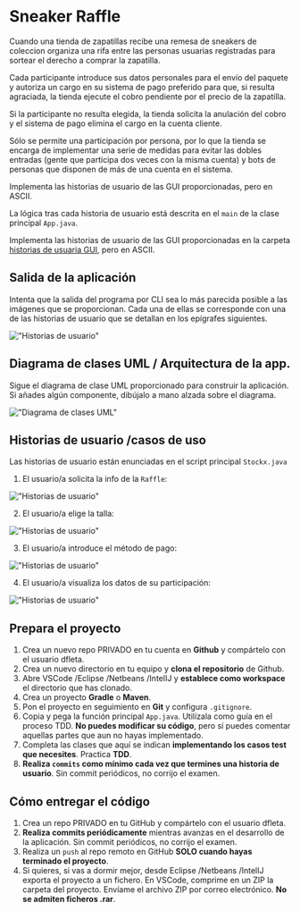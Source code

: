 Sneaker Raffle
==============

Cuando una tienda de zapatillas recibe una remesa de sneakers de coleccion organiza una rifa entre las personas usuarias registradas para sortear el derecho a comprar la zapatilla.

Cada participante introduce sus datos personales para el envío del paquete y autoriza un cargo en su sistema de pago preferido para que, si resulta agraciada, la tienda ejecute el cobro pendiente por el precio de la zapatilla.
  
Si la participante no resulta elegida, la tienda solicita la anulación del cobro y el sistema de pago elimina el cargo en la cuenta cliente.

Sólo se permite una participación por persona, por lo que la tienda se  encarga de implementar
una serie de medidas para evitar las dobles entradas (gente que participa dos veces con la misma cuenta) y bots de personas que disponen de más de una cuenta en el sistema.

Implementa las historias de usuario de las GUI proporcionadas, pero en ASCII.

La lógica tras cada historia de usuario está descrita en el `main` de la clase principal `App.java`.

Implementa las historias de usuario de las GUI proporcionadas en la carpeta [historias de usuaria GUI](https://github.com/dfleta/sneaker-raffle/tree/main/images/user_stories), pero en ASCII.


 ## Salida de la aplicación

Intenta que la salida del programa por CLI sea lo más parecida posible a las imágenes que se proporcionan. Cada una de ellas se corresponde con una de las historias de usuario que se detallan en los epígrafes siguientes.

!["Historias de usuario"](./images/salida_CLI/ui_01.png "output ASCII CLI")


## Diagrama de clases UML / Arquitectura de la app.

Sigue el diagrama de clase UML proporcionado para construir la aplicación.
Si añades algún componente, dibújalo a mano alzada sobre el diagrama.

!["Diagrama de clases UML"](../images/../sneaker-raffle/images/diagrama_de_clases_UML.png)


## Historias de usuario /casos de uso

Las historias de usuario están enunciadas en el script principal `Stockx.java`

1. El usuario/a solicita la info de la `Raffle`:

!["Historias de usuario"](./images/user_stories/US_01.jpg "printar raffle")

2. El usuario/a elige la talla:

!["Historias de usuario"](./images/user_stories/US_02.jpg "elegir talla")

3. El usuario/a introduce el método de pago:

!["Historias de usuario"](./images/user_stories/US_03.jpg "seleccionar metodo de pago")

4. El usuario/a visualiza los datos de su participación:

!["Historias de usuario"](./images/user_stories/US_04.jpg "printar participacion")


## Prepara el proyecto

 1. Crea un nuevo repo PRIVADO en tu cuenta en **Github** y compártelo con el usuario dfleta.
 2. Crea un nuevo directorio en tu equipo y **clona el repositorio** de Github.
 3. Abre VSCode /Eclipse /Netbeans /IntelIJ y **establece como workspace** el directorio que has clonado.
 4. Crea un proyecto **Gradle** o **Maven**.
 5. Pon el proyecto en seguimiento en **Git** y configura `.gitignore`.
 6. Copia y pega la función principal `App.java`. Utilízala como guía en el proceso TDD. **No puedes modificar su código**, pero sí puedes comentar aquellas partes que aun no hayas implementado.
 7. Completa las clases que aquí se indican **implementando los casos test que necesites**. Practica **TDD**.
 8. **Realiza `commits` como mínimo cada vez que termines una historia de usuario**. Sin commit periódicos, no corrijo el examen.


 ## Cómo entregar el código

 1. Crea un repo PRIVADO en tu GitHub y compártelo con el usuario dfleta.
 2. **Realiza commits periódicamente** mientras avanzas en el desarrollo de la aplicación. Sin commit periódicos, no corrijo el examen.
 3. Realiza un `push` al repo remoto en GitHub **SOLO cuando hayas terminado el proyecto**.
 3. Si quieres, si vas a dormir mejor, desde Eclipse /Netbeans /IntelIJ exporta el proyecto a un fichero. En VSCode, comprime en un ZIP la carpeta del proyecto. Envíame el archivo ZIP por correo electrónico. **No se admiten ficheros .rar**.


